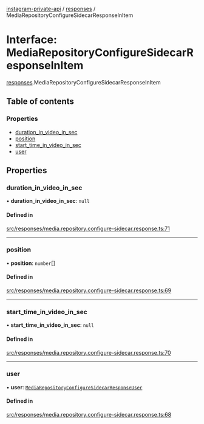 [instagram-private-api](../../README.md) / [responses](../../modules/responses.md) / MediaRepositoryConfigureSidecarResponseInItem

# Interface: MediaRepositoryConfigureSidecarResponseInItem

[responses](../../modules/responses.md).MediaRepositoryConfigureSidecarResponseInItem

## Table of contents

### Properties

- [duration\_in\_video\_in\_sec](MediaRepositoryConfigureSidecarResponseInItem.md#duration_in_video_in_sec)
- [position](MediaRepositoryConfigureSidecarResponseInItem.md#position)
- [start\_time\_in\_video\_in\_sec](MediaRepositoryConfigureSidecarResponseInItem.md#start_time_in_video_in_sec)
- [user](MediaRepositoryConfigureSidecarResponseInItem.md#user)

## Properties

### duration\_in\_video\_in\_sec

• **duration\_in\_video\_in\_sec**: ``null``

#### Defined in

[src/responses/media.repository.configure-sidecar.response.ts:71](https://github.com/Nerixyz/instagram-private-api/blob/b3351b9/src/responses/media.repository.configure-sidecar.response.ts#L71)

___

### position

• **position**: `number`[]

#### Defined in

[src/responses/media.repository.configure-sidecar.response.ts:69](https://github.com/Nerixyz/instagram-private-api/blob/b3351b9/src/responses/media.repository.configure-sidecar.response.ts#L69)

___

### start\_time\_in\_video\_in\_sec

• **start\_time\_in\_video\_in\_sec**: ``null``

#### Defined in

[src/responses/media.repository.configure-sidecar.response.ts:70](https://github.com/Nerixyz/instagram-private-api/blob/b3351b9/src/responses/media.repository.configure-sidecar.response.ts#L70)

___

### user

• **user**: [`MediaRepositoryConfigureSidecarResponseUser`](MediaRepositoryConfigureSidecarResponseUser.md)

#### Defined in

[src/responses/media.repository.configure-sidecar.response.ts:68](https://github.com/Nerixyz/instagram-private-api/blob/b3351b9/src/responses/media.repository.configure-sidecar.response.ts#L68)
